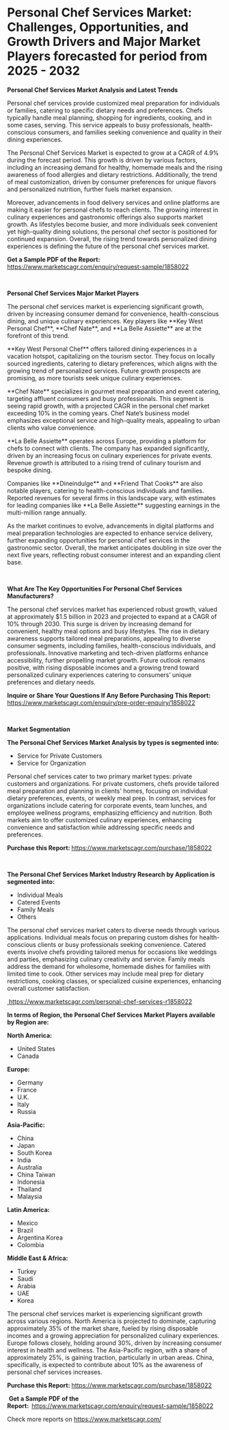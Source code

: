 <p><h1>Personal Chef Services Market: Challenges, Opportunities, and Growth Drivers and Major Market Players forecasted for period from 2025 - 2032</h1></p><p><strong>Personal Chef Services Market Analysis and Latest Trends</strong></p>
<p><p>Personal chef services provide customized meal preparation for individuals or families, catering to specific dietary needs and preferences. Chefs typically handle meal planning, shopping for ingredients, cooking, and in some cases, serving. This service appeals to busy professionals, health-conscious consumers, and families seeking convenience and quality in their dining experiences.</p><p>The Personal Chef Services Market is expected to grow at a CAGR of 4.9% during the forecast period. This growth is driven by various factors, including an increasing demand for healthy, homemade meals and the rising awareness of food allergies and dietary restrictions. Additionally, the trend of meal customization, driven by consumer preferences for unique flavors and personalized nutrition, further fuels market expansion. </p><p>Moreover, advancements in food delivery services and online platforms are making it easier for personal chefs to reach clients. The growing interest in culinary experiences and gastronomic offerings also supports market growth. As lifestyles become busier, and more individuals seek convenient yet high-quality dining solutions, the personal chef sector is positioned for continued expansion. Overall, the rising trend towards personalized dining experiences is defining the future of the personal chef services market.</p></p>
<p><strong>Get a Sample PDF of the Report:&nbsp;</strong> <a href="https://www.marketscagr.com/enquiry/request-sample/1858022?utm_campaign=2383&utm_medium=2&utm_source=Github&utm_content=ia&utm_term=11032025&utm_id=personal-chef-services">https://www.marketscagr.com/enquiry/request-sample/1858022</a></p>
<p>&nbsp;</p>
<p><strong>Personal Chef Services Major Market Players</strong></p>
<p><p>The personal chef services market is experiencing significant growth, driven by increasing consumer demand for convenience, health-conscious dining, and unique culinary experiences. Key players like **Key West Personal Chef**, **Chef Nate**, and **La Belle Assiette** are at the forefront of this trend.</p><p>**Key West Personal Chef** offers tailored dining experiences in a vacation hotspot, capitalizing on the tourism sector. They focus on locally sourced ingredients, catering to dietary preferences, which aligns with the growing trend of personalized services. Future growth prospects are promising, as more tourists seek unique culinary experiences.</p><p>**Chef Nate** specializes in gourmet meal preparation and event catering, targeting affluent consumers and busy professionals. This segment is seeing rapid growth, with a projected CAGR in the personal chef market exceeding 10% in the coming years. Chef Nate’s business model emphasizes exceptional service and high-quality meals, appealing to urban clients who value convenience.</p><p>**La Belle Assiette** operates across Europe, providing a platform for chefs to connect with clients. The company has expanded significantly, driven by an increasing focus on culinary experiences for private events. Revenue growth is attributed to a rising trend of culinary tourism and bespoke dining.</p><p>Companies like **Dineindulge** and **Friend That Cooks** are also notable players, catering to health-conscious individuals and families. Reported revenues for several firms in this landscape vary, with estimates for leading companies like **La Belle Assiette** suggesting earnings in the multi-million range annually.</p><p>As the market continues to evolve, advancements in digital platforms and meal preparation technologies are expected to enhance service delivery, further expanding opportunities for personal chef services in the gastronomic sector. Overall, the market anticipates doubling in size over the next five years, reflecting robust consumer interest and an expanding client base.</p></p>
<p>&nbsp;</p>
<p><strong>What Are The Key Opportunities For Personal Chef Services Manufacturers?</strong></p>
<p><p>The personal chef services market has experienced robust growth, valued at approximately $1.5 billion in 2023 and projected to expand at a CAGR of 10% through 2030. This surge is driven by increasing demand for convenient, healthy meal options and busy lifestyles. The rise in dietary awareness supports tailored meal preparations, appealing to diverse consumer segments, including families, health-conscious individuals, and professionals. Innovative marketing and tech-driven platforms enhance accessibility, further propelling market growth. Future outlook remains positive, with rising disposable incomes and a growing trend toward personalized culinary experiences catering to consumers’ unique preferences and dietary needs.</p></p>
<p><strong>Inquire or Share Your Questions If Any Before Purchasing This Report:</strong> <a href="https://www.marketscagr.com/enquiry/pre-order-enquiry/1858022?utm_campaign=2383&utm_medium=2&utm_source=Github&utm_content=ia&utm_term=11032025&utm_id=personal-chef-services">https://www.marketscagr.com/enquiry/pre-order-enquiry/1858022</a></p>
<p>&nbsp;</p>
<p><strong>Market Segmentation</strong></p>
<p><strong>The Personal Chef Services Market Analysis by types is segmented into:</strong></p>
<p><ul><li>Service for Private Customers</li><li>Service for Organization</li></ul></p>
<p><p>Personal chef services cater to two primary market types: private customers and organizations. For private customers, chefs provide tailored meal preparation and planning in clients' homes, focusing on individual dietary preferences, events, or weekly meal prep. In contrast, services for organizations include catering for corporate events, team lunches, and employee wellness programs, emphasizing efficiency and nutrition. Both markets aim to offer customized culinary experiences, enhancing convenience and satisfaction while addressing specific needs and preferences.</p></p>
<p><strong>Purchase this Report:&nbsp;</strong><a href="https://www.marketscagr.com/purchase/1858022?utm_campaign=2383&utm_medium=2&utm_source=Github&utm_content=ia&utm_term=11032025&utm_id=personal-chef-services">https://www.marketscagr.com/purchase/1858022</a></p>
<p>&nbsp;</p>
<p><strong>The Personal Chef Services Market Industry Research by Application is segmented into:</strong></p>
<p><ul><li>Individual Meals</li><li>Catered Events</li><li>Family Meals</li><li>Others</li></ul></p>
<p><p>The personal chef services market caters to diverse needs through various applications. Individual meals focus on preparing custom dishes for health-conscious clients or busy professionals seeking convenience. Catered events involve chefs providing tailored menus for occasions like weddings and parties, emphasizing culinary creativity and service. Family meals address the demand for wholesome, homemade dishes for families with limited time to cook. Other services may include meal prep for dietary restrictions, cooking classes, or specialized cuisine experiences, enhancing overall customer satisfaction.</p></p>
<p><a href="https://www.marketscagr.com/personal-chef-services-r1858022?utm_campaign=2383&utm_medium=2&utm_source=Github&utm_content=ia&utm_term=11032025&utm_id=personal-chef-services">&nbsp;https://www.marketscagr.com/personal-chef-services-r1858022</a></p>
<p><strong>In terms of Region, the Personal Chef Services Market Players available by Region are:</strong></p>
<p>
    <p> <strong> North America: </strong>
        <ul>
            <li>United States</li>
            <li>Canada</li>
        </ul>
        </p> 
    <p> <strong> Europe: </strong>
        <ul>
            <li>Germany</li>
            <li>France</li>
            <li>U.K.</li>
            <li>Italy</li>
            <li>Russia</li>
        </ul>
        </p> 
    <p> <strong> Asia-Pacific: </strong>
        <ul>
            <li>China</li>
            <li>Japan</li>
            <li>South Korea</li>
            <li>India</li>
            <li>Australia</li>
            <li>China Taiwan</li>
            <li>Indonesia</li>
            <li>Thailand</li>
            <li>Malaysia</li>
        </ul>
        </p> 
    <p> <strong> Latin America: </strong>
        <ul>
            <li>Mexico</li>
            <li>Brazil</li>
            <li>Argentina Korea</li>
            <li>Colombia</li>
        </ul>
        </p> 
    <p> <strong> Middle East & Africa: </strong>
        <ul>
            <li>Turkey</li>
            <li>Saudi</li>
            <li>Arabia</li>
            <li>UAE</li>
            <li>Korea</li>
        </ul>
    </p>
    </p>
<p><p>The personal chef services market is experiencing significant growth across various regions. North America is projected to dominate, capturing approximately 35% of the market share, fueled by rising disposable incomes and a growing appreciation for personalized culinary experiences. Europe follows closely, holding around 30%, driven by increasing consumer interest in health and wellness. The Asia-Pacific region, with a share of approximately 25%, is gaining traction, particularly in urban areas. China, specifically, is expected to contribute about 10% as the awareness of personal chef services increases.</p></p>
<p><strong>Purchase this Report: </strong><a href="https://www.marketscagr.com/purchase/1858022?utm_campaign=2383&utm_medium=2&utm_source=Github&utm_content=ia&utm_term=11032025&utm_id=personal-chef-services">https://www.marketscagr.com/purchase/1858022</a></p>
<p>&nbsp;<strong>Get a Sample PDF of the Report:&nbsp;&nbsp;</strong><a href="https://www.marketscagr.com/enquiry/request-sample/1858022?utm_campaign=2383&utm_medium=2&utm_source=Github&utm_content=ia&utm_term=11032025&utm_id=personal-chef-services">https://www.marketscagr.com/enquiry/request-sample/1858022</a></p>
<p><strong></strong></p>
<p>Check more reports on <a href="https://www.marketscagr.com/?utm_campaign=2383&utm_medium=2&utm_source=Github&utm_content=ia&utm_term=11032025&utm_id=personal-chef-services">https://www.marketscagr.com/</a></p>